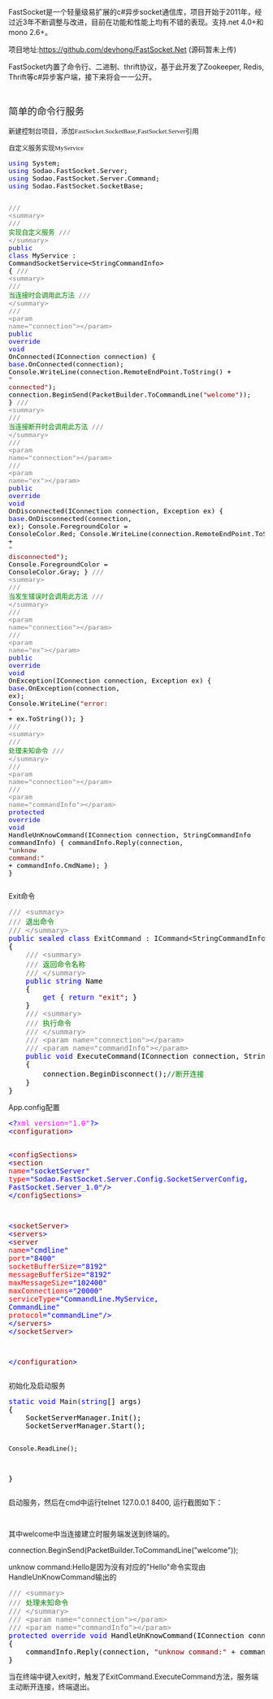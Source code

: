 <p>FastSocket是一个轻量级易扩展的c#异步socket通信库，项目开始于2011年，经过近3年不断调整与改进，目前在功能和性能上均有不错的表现。支持.net 4.0+和mono 2.6+。</p>
<p>项目地址:<a href="https://github.com/devhong/FastSocket.Net">https://github.com/devhong/FastSocket.Net</a>&nbsp;(源码暂未上传)</p>
<p>FastSocket内置了命令行、二进制、thrift协议，基于此开发了Zookeeper, Redis, Thrift等c#异步客户端，接下来将会一一公开。</p>
<p>&nbsp;</p>
<p><span style="font-family: 黑体; font-size: 14pt; line-height: 1.5;">简单的命令行服务</span></p>
<p><span style="font-size: 14pt; font-family: 黑体;"><span style="font-size: 13px;">新建控制台项目，添加FastSocket.SocketBase,FastSocket.Server引用</span><br /></span></p>
<p><span style="font-size: 14pt; font-family: 黑体;"><span style="font-size: 13px;">自定义服务实现MyService</span></span></p>
<div class="cnblogs_code">
<pre><span style="font-size: 13px;"><span style="color: #0000ff;">using</span><span style="color: #000000;"> System;
</span><span style="color: #0000ff;">using</span><span style="color: #000000;"> Sodao.FastSocket.Server;
</span><span style="color: #0000ff;">using</span><span style="color: #000000;"> Sodao.FastSocket.Server.Command;
</span><span style="color: #0000ff;">using</span><span style="color: #000000;"> Sodao.FastSocket.SocketBase;

</span><span style="color: #808080;">///</span> <span style="color: #808080;">&lt;summary&gt;</span>
<span style="color: #808080;">///</span><span style="color: #008000;"> 实现自定义服务
</span><span style="color: #808080;">///</span> <span style="color: #808080;">&lt;/summary&gt;</span>
<span style="color: #0000ff;">public</span> <span style="color: #0000ff;">class</span> MyService : CommandSocketService&lt;StringCommandInfo&gt;<span style="color: #000000;">
{
    </span><span style="color: #808080;">///</span> <span style="color: #808080;">&lt;summary&gt;</span>
    <span style="color: #808080;">///</span><span style="color: #008000;"> 当连接时会调用此方法
    </span><span style="color: #808080;">///</span> <span style="color: #808080;">&lt;/summary&gt;</span>
    <span style="color: #808080;">///</span> <span style="color: #808080;">&lt;param name="connection"&gt;&lt;/param&gt;</span>
    <span style="color: #0000ff;">public</span> <span style="color: #0000ff;">override</span> <span style="color: #0000ff;">void</span><span style="color: #000000;"> OnConnected(IConnection connection)
    {
        </span><span style="color: #0000ff;">base</span><span style="color: #000000;">.OnConnected(connection);
        Console.WriteLine(connection.RemoteEndPoint.ToString() </span>+ <span style="color: #800000;">"</span><span style="color: #800000;"> connected</span><span style="color: #800000;">"</span><span style="color: #000000;">);
        connection.BeginSend(PacketBuilder.ToCommandLine(</span><span style="color: #800000;">"</span><span style="color: #800000;">welcome</span><span style="color: #800000;">"</span><span style="color: #000000;">));
    }
    </span><span style="color: #808080;">///</span> <span style="color: #808080;">&lt;summary&gt;</span>
    <span style="color: #808080;">///</span><span style="color: #008000;"> 当连接断开时会调用此方法
    </span><span style="color: #808080;">///</span> <span style="color: #808080;">&lt;/summary&gt;</span>
    <span style="color: #808080;">///</span> <span style="color: #808080;">&lt;param name="connection"&gt;&lt;/param&gt;</span>
    <span style="color: #808080;">///</span> <span style="color: #808080;">&lt;param name="ex"&gt;&lt;/param&gt;</span>
    <span style="color: #0000ff;">public</span> <span style="color: #0000ff;">override</span> <span style="color: #0000ff;">void</span><span style="color: #000000;"> OnDisconnected(IConnection connection, Exception ex)
    {
        </span><span style="color: #0000ff;">base</span><span style="color: #000000;">.OnDisconnected(connection, ex);
        Console.ForegroundColor </span>=<span style="color: #000000;"> ConsoleColor.Red;
        Console.WriteLine(connection.RemoteEndPoint.ToString() </span>+ <span style="color: #800000;">"</span><span style="color: #800000;"> disconnected</span><span style="color: #800000;">"</span><span style="color: #000000;">);
        Console.ForegroundColor </span>=<span style="color: #000000;"> ConsoleColor.Gray;
    }
    </span><span style="color: #808080;">///</span> <span style="color: #808080;">&lt;summary&gt;</span>
    <span style="color: #808080;">///</span><span style="color: #008000;"> 当发生错误时会调用此方法
    </span><span style="color: #808080;">///</span> <span style="color: #808080;">&lt;/summary&gt;</span>
    <span style="color: #808080;">///</span> <span style="color: #808080;">&lt;param name="connection"&gt;&lt;/param&gt;</span>
    <span style="color: #808080;">///</span> <span style="color: #808080;">&lt;param name="ex"&gt;&lt;/param&gt;</span>
    <span style="color: #0000ff;">public</span> <span style="color: #0000ff;">override</span> <span style="color: #0000ff;">void</span><span style="color: #000000;"> OnException(IConnection connection, Exception ex)
    {
        </span><span style="color: #0000ff;">base</span><span style="color: #000000;">.OnException(connection, ex);
        Console.WriteLine(</span><span style="color: #800000;">"</span><span style="color: #800000;">error: </span><span style="color: #800000;">"</span> +<span style="color: #000000;"> ex.ToString());
    }
    </span><span style="color: #808080;">///</span> <span style="color: #808080;">&lt;summary&gt;</span>
    <span style="color: #808080;">///</span><span style="color: #008000;"> 处理未知命令
    </span><span style="color: #808080;">///</span> <span style="color: #808080;">&lt;/summary&gt;</span>
    <span style="color: #808080;">///</span> <span style="color: #808080;">&lt;param name="connection"&gt;&lt;/param&gt;</span>
    <span style="color: #808080;">///</span> <span style="color: #808080;">&lt;param name="commandInfo"&gt;&lt;/param&gt;</span>
    <span style="color: #0000ff;">protected</span> <span style="color: #0000ff;">override</span> <span style="color: #0000ff;">void</span><span style="color: #000000;"> HandleUnKnowCommand(IConnection connection, StringCommandInfo commandInfo)
    {
        commandInfo.Reply(connection, </span><span style="color: #800000;">"</span><span style="color: #800000;">unknow command:</span><span style="color: #800000;">"</span> +<span style="color: #000000;"> commandInfo.CmdName);
    }
}</span></span></pre>
</div>
<p>Exit命令</p>
<div class="cnblogs_code">
<pre><span style="color: #808080;">///</span> <span style="color: #808080;">&lt;summary&gt;</span>
<span style="color: #808080;">///</span><span style="color: #008000;"> 退出命令
</span><span style="color: #808080;">///</span> <span style="color: #808080;">&lt;/summary&gt;</span>
<span style="color: #0000ff;">public</span> <span style="color: #0000ff;">sealed</span> <span style="color: #0000ff;">class</span> ExitCommand : ICommand&lt;StringCommandInfo&gt;<span style="color: #000000;">
{
    </span><span style="color: #808080;">///</span> <span style="color: #808080;">&lt;summary&gt;</span>
    <span style="color: #808080;">///</span><span style="color: #008000;"> 返回命令名称
    </span><span style="color: #808080;">///</span> <span style="color: #808080;">&lt;/summary&gt;</span>
    <span style="color: #0000ff;">public</span> <span style="color: #0000ff;">string</span><span style="color: #000000;"> Name
    {
        </span><span style="color: #0000ff;">get</span> { <span style="color: #0000ff;">return</span> <span style="color: #800000;">"</span><span style="color: #800000;">exit</span><span style="color: #800000;">"</span><span style="color: #000000;">; }
    }
    </span><span style="color: #808080;">///</span> <span style="color: #808080;">&lt;summary&gt;</span>
    <span style="color: #808080;">///</span><span style="color: #008000;"> 执行命令
    </span><span style="color: #808080;">///</span> <span style="color: #808080;">&lt;/summary&gt;</span>
    <span style="color: #808080;">///</span> <span style="color: #808080;">&lt;param name="connection"&gt;&lt;/param&gt;</span>
    <span style="color: #808080;">///</span> <span style="color: #808080;">&lt;param name="commandInfo"&gt;&lt;/param&gt;</span>
    <span style="color: #0000ff;">public</span> <span style="color: #0000ff;">void</span><span style="color: #000000;"> ExecuteCommand(IConnection connection, StringCommandInfo commandInfo)
    {
        connection.BeginDisconnect();</span><span style="color: #008000;">//</span><span style="color: #008000;">断开连接</span>
<span style="color: #000000;">    }
}</span></pre>
</div>
<p>App.config配置</p>
<div class="cnblogs_code">
<pre><span style="color: #0000ff;">&lt;?</span><span style="color: #ff00ff;">xml version="1.0"</span><span style="color: #0000ff;">?&gt;</span>
<span style="color: #0000ff;">&lt;</span><span style="color: #800000;">configuration</span><span style="color: #0000ff;">&gt;</span>

  <span style="color: #0000ff;">&lt;</span><span style="color: #800000;">configSections</span><span style="color: #0000ff;">&gt;</span>
    <span style="color: #0000ff;">&lt;</span><span style="color: #800000;">section </span><span style="color: #ff0000;">name</span><span style="color: #0000ff;">="socketServer"</span><span style="color: #ff0000;">
             type</span><span style="color: #0000ff;">="Sodao.FastSocket.Server.Config.SocketServerConfig, FastSocket.Server_1.0"</span><span style="color: #0000ff;">/&gt;</span>
  <span style="color: #0000ff;">&lt;/</span><span style="color: #800000;">configSections</span><span style="color: #0000ff;">&gt;</span>

  <span style="color: #0000ff;">&lt;</span><span style="color: #800000;">socketServer</span><span style="color: #0000ff;">&gt;</span>
    <span style="color: #0000ff;">&lt;</span><span style="color: #800000;">servers</span><span style="color: #0000ff;">&gt;</span>
      <span style="color: #0000ff;">&lt;</span><span style="color: #800000;">server </span><span style="color: #ff0000;">name</span><span style="color: #0000ff;">="cmdline"</span><span style="color: #ff0000;">
              port</span><span style="color: #0000ff;">="8400"</span><span style="color: #ff0000;">
              socketBufferSize</span><span style="color: #0000ff;">="8192"</span><span style="color: #ff0000;">
              messageBufferSize</span><span style="color: #0000ff;">="8192"</span><span style="color: #ff0000;">
              maxMessageSize</span><span style="color: #0000ff;">="102400"</span><span style="color: #ff0000;">
              maxConnections</span><span style="color: #0000ff;">="20000"</span><span style="color: #ff0000;">
              serviceType</span><span style="color: #0000ff;">="CommandLine.MyService, CommandLine"</span><span style="color: #ff0000;">
              protocol</span><span style="color: #0000ff;">="commandLine"</span><span style="color: #0000ff;">/&gt;</span>
    <span style="color: #0000ff;">&lt;/</span><span style="color: #800000;">servers</span><span style="color: #0000ff;">&gt;</span>
  <span style="color: #0000ff;">&lt;/</span><span style="color: #800000;">socketServer</span><span style="color: #0000ff;">&gt;</span>

<span style="color: #0000ff;">&lt;/</span><span style="color: #800000;">configuration</span><span style="color: #0000ff;">&gt;</span></pre>
</div>
<p>初始化及启动服务</p>
<div class="cnblogs_code">
<pre><span style="color: #0000ff;">static</span> <span style="color: #0000ff;">void</span> Main(<span style="color: #0000ff;">string</span><span style="color: #000000;">[] args)
{
    SocketServerManager.Init();
    SocketServerManager.Start();

    Console.ReadLine();
}</span></pre>
</div>
<p>启动服务，然后在cmd中运行telnet 127.0.0.1 8400, 运行截图如下：</p>
<p><img src="http://images.cnitblog.com/blog/21702/201308/15220257-a74cd62ae2c64d5eb4da160d44212272.png" alt="" /></p>
<p><img src="http://images.cnitblog.com/blog/21702/201308/15220409-b328d92f13d94c45b0a06452b2930d5a.png" alt="" /></p>
<p>其中welcome中当连接建立时服务端发送到终端的。</p>
<p>connection.BeginSend(PacketBuilder.ToCommandLine("welcome"));</p>
<p>unknow command:Hello是因为没有对应的"Hello"命令实现由HandleUnKnowCommand输出的</p>
<div class="cnblogs_code">
<pre><span style="color: #808080;">///</span> <span style="color: #808080;">&lt;summary&gt;</span>
<span style="color: #808080;">///</span><span style="color: #008000;"> 处理未知命令
</span><span style="color: #808080;">///</span> <span style="color: #808080;">&lt;/summary&gt;</span>
<span style="color: #808080;">///</span> <span style="color: #808080;">&lt;param name="connection"&gt;&lt;/param&gt;</span>
<span style="color: #808080;">///</span> <span style="color: #808080;">&lt;param name="commandInfo"&gt;&lt;/param&gt;</span>
<span style="color: #0000ff;">protected</span> <span style="color: #0000ff;">override</span> <span style="color: #0000ff;">void</span><span style="color: #000000;"> HandleUnKnowCommand(IConnection connection, StringCommandInfo commandInfo)
{
    commandInfo.Reply(connection, </span><span style="color: #800000;">"</span><span style="color: #800000;">unknow command:</span><span style="color: #800000;">"</span> +<span style="color: #000000;"> commandInfo.CmdName);
}</span></pre>
</div>
<p>当在终端中键入exit时，触发了ExitCommand.ExecuteCommand方法，服务端主动断开连接，终端退出。</p>

